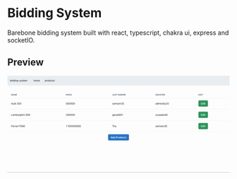 # Bidding System 

Barebone bidding system built with react, typescript, chakra ui, express and socketIO.

## Preview
![Bidding System](https://github.com/thypirate/bidding-system-typescript/blob/main/bidding-system.gif)
